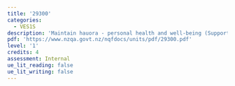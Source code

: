 ```yaml
---
title: '29300'
categories:
  - VES1S
description: 'Maintain hauora - personal health and well-being (Supported Learning) '
pdf: 'https://www.nzqa.govt.nz/nqfdocs/units/pdf/29300.pdf'
level: '1'
credits: 4
assessment: Internal
ue_lit_reading: false
ue_lit_writing: false
---
```


